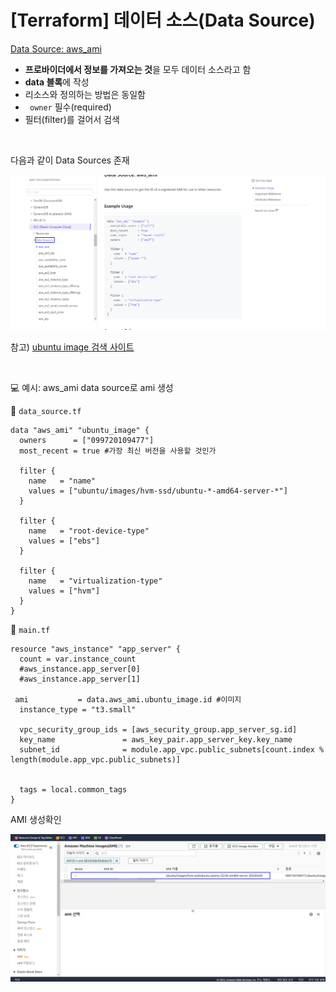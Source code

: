 # [Terraform] 데이터 소스(Data Source)

[Data Source: aws_ami](https://registry.terraform.io/providers/hashicorp/aws/latest/docs/data-sources/ami)

- **프로바이더에서 정보를 가져오는 것**을 모두 데이터 소스라고 함
- **data 블록**에 작성
- 리소스와 정의하는 방법은 동일함
- ` owner` 필수(required)
- 필터(filter)를 걸어서 검색

<br>

다음과 같이 Data Sources 존재

![image-20220426020025106](https://raw.githubusercontent.com/na3150/typora-img/main/img/image-20220426020025106.png)

참고) [ubuntu image 검색 사이트](https://cloud-images.ubuntu.com/locator/)

<br>

💻 예시: aws_ami data source로 ami 생성

📝 `data_source.tf`

```
data "aws_ami" "ubuntu_image" {
  owners      = ["099720109477"]
  most_recent = true #가장 최신 버전을 사용할 것인가

  filter {
    name   = "name"
    values = ["ubuntu/images/hvm-ssd/ubuntu-*-amd64-server-*"]
  }

  filter {
    name   = "root-device-type"
    values = ["ebs"]
  }

  filter {
    name   = "virtualization-type"
    values = ["hvm"]
  }
}
```

📝 `main.tf`

```shell
resource "aws_instance" "app_server" {
  count = var.instance_count
  #aws_instance.app_server[0]
  #aws_instance.app_server[1]

 ami           = data.aws_ami.ubuntu_image.id #이미지
  instance_type = "t3.small"
 
  vpc_security_group_ids = [aws_security_group.app_server_sg.id]
  key_name               = aws_key_pair.app_server_key.key_name
  subnet_id              = module.app_vpc.public_subnets[count.index % length(module.app_vpc.public_subnets)]


  tags = local.common_tags
}
```



AMI 생성확인

![image-20220426015617154](https://raw.githubusercontent.com/na3150/typora-img/main/img/image-20220426015617154.png)
